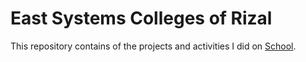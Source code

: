# East Systems Colleges of Rizal

This repository contains of the projects and activities I did on [School](https://web.facebook.com/escrmorong).
